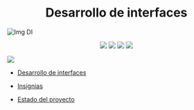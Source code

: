 <h1 align="center"> Desarrollo de interfaces </h1>

![Img DI](https://github.com/JhosueArrieta/DI/assets/145338647/c55b5aea-fd4c-40dd-9593-5b54ba096281)
<p align="center">
   <img src="https://img.shields.io/badge/Año-2023-purple">
   <img src="https://img.shields.io/badge/Nombre-Jhosue%20Arrieta-red">
   <img src="https://img.shields.io/badge/Curso-DAM%202-cyan">
   <img src="https://img.shields.io/badge/-Python-grey?logo=python&logoColor=yellow&logoWidth=30">
</p>

<p align="left">                                                        
   <img src="https://img.shields.io/badge/Índice-En%20desarrollo-blue">
</p>
   
* [Desarrollo de interfaces](#Título-e-imagen-de-portada)

* [Insignias](#insignias)

* [Estado del proyecto](#estado-del-proyecto)

